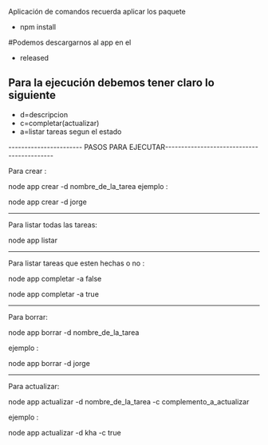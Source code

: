 Aplicación de comandos  recuerda aplicar los paquete
- npm install

#Podemos descargarnos al app en el 
- released

## Para la ejecución debemos tener claro lo siguiente 
- d=descripcion 
- c=completar(actualizar)
- a=listar tareas segun el estado

----------------------- PASOS PARA EJECUTAR-------------------------------------------

Para crear :

node app crear -d nombre_de_la_tarea ejemplo :

node app crear -d jorge

---------------------------------------

Para listar todas las tareas:

node app listar

---------------------------------------

Para listar tareas que esten hechas o no :

node app completar -a false

node app completar -a true

---------------------------------------

Para borrar:

node app borrar -d nombre_de_la_tarea

ejemplo :

node app borrar -d jorge

---------------------------------------

Para actualizar:

node app actualizar -d nombre_de_la_tarea -c complemento_a_actualizar

ejemplo :

node app actualizar -d kha -c true
